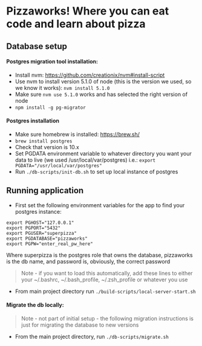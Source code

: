 # Pizzaworks! Where you can eat code and learn about pizza

## Database setup

#### Postgres migration tool installation:

- Install nvm: https://github.com/creationix/nvm#install-script
- Use nvm to install version 5.1.0 of node (this is the version we used, so we know it works): `nvm install 5.1.0`
- Make sure `nvm use 5.1.0` works and has selected the right version of node
- `npm install -g pg-migrator`

#### Postgres installation
- Make sure homebrew is installed: https://brew.sh/
- `brew install postgres`
- Check that version is 10.x
- Set PGDATA environment variable to whatever directory you want your data to live (we used /usr/local/var/postgres) i.e.: `export PGDATA="/usr/local/var/postgres"`
- Run `./db-scripts/init-db.sh` to set up local instance of postgres


## Running application
- First set the following environment variables for the app to find your postgres instance:

```
export PGHOST="127.0.0.1"
export PGPORT="5432"
export PGUSER="superpizza"
export PGDATABASE="pizzaworks"
export PGPW="enter_real_pw_here"
```

Where superpizza is the postgres role that owns the database, pizzaworks is the db name, and password is, obviously, the correct password

> Note - if you want to load this automatically, add these lines to either your ~/.bashrc, ~/.bash_profile, ~/.zsh_profile or whatever you use

- From main project directory run `./build-scripts/local-server-start.sh`

#### Migrate the db locally:

> Note - not part of initial setup - the following migration instructions is just for migrating the database to new versions

- From the main project directory, run `./db-scripts/migrate.sh`

